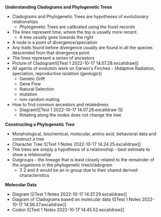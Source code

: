 **Understanding Cladograms and Phylogenetic Trees**
- Cladograms and Phylogenetic Trees are hypotheses of evolutionary relationships
	- Phylogenetic Trees are calibrated using the fossil records 
- The lines represent time, where the top is usually more recent. 
	- A tree usually goes towards the right
- A node is a point of divergence/speciation
- Any traits found before divergence usually are found in all the species descended from that divergence point
- The lines represent a series of ancestors
- Picture of Cladogram![[Test 1 2022-10-17 14.07.28.excalidraw]]
- All agents of evolution work on Darwin's Finches - (Adaptive Radiation, speciation, reproductive isolation (geologic))
	- Genetic Drift
	- Gene Flow
	- Natural Selection
	- mutation
	- non-random mating
- How to find common ancestors and relatedness
	- Diagram![[Test 1 2022-10-17 14.07.28.excalidraw 1]]
	- Rotating along the nodes does not change the tree

**Constructing a Phylogenetic Tree**
- Morphological, biochemical, molecular, amino acid, behavioral data and construct a tree
- Character Tree ![[Test 1 Notes 2022-10-17 14.24.25.excalidraw]]
- The trees are simply a hypothesis of a relationship - best estimate to show a relationship
- Outgroups - the lineage that is least closely related to the remainder of the organisms in the phylogenetic tree/cladogram
	- 3 2 and 4 would be an in group due to their shared derived characteristics

**Molecular Data**
- Diagram ![[Test 1 Notes 2022-10-17 14.37.29.excalidraw]]
- Diagram of Cladograms based on molecular data ![[Test 1 Notes 2022-10-17 14.56.27.excalidraw]]
- Codon ![[Test 1 Notes 2022-10-17 14.45.52.excalidraw]]